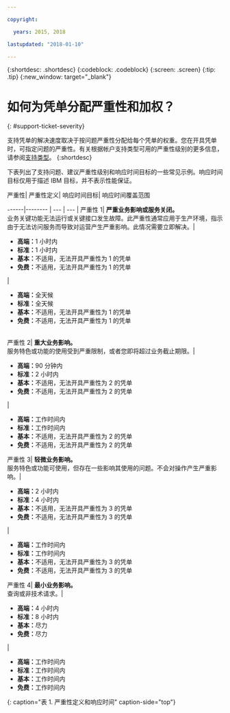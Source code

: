```yaml
---

copyright:

  years: 2015, 2018

lastupdated: "2018-01-10"

---
```


{:shortdesc: .shortdesc}
{:codeblock: .codeblock}
{:screen: .screen}
{:tip: .tip}
{:new_window: target="_blank"}


# 如何为凭单分配严重性和加权？
{: #support-ticket-severity}

支持凭单的解决速度取决于按问题严重性分配给每个凭单的权重。您在开具凭单时，可指定问题的严重性。有关根据帐户支持类型可用的严重性级别的更多信息，请参阅[支持类型](/docs/get-support/getstarttssup.html#typesofsupport)。
{:shortdesc}

下表列出了支持问题、建议严重性级别和响应时间目标的一些常见示例。响应时间目标仅用于描述 IBM 目标，并不表示性能保证。

严重性| 严重性定义| 响应时间目标| 响应时间覆盖范围

------|-------- | --- | --- |
严重性 1| <strong>严重业务影响或服务关闭。</strong><br> 业务关键功能无法运行或关键接口发生故障。此严重性通常应用于生产环境，指示由于无法访问服务而导致对运营产生严重影响。此情况需要立即解决。| <ul><li><strong>高端：</strong>1 小时内</li><li><strong>标准：</strong>1 小时内</li><li><strong>基本：</strong>不适用，无法开具严重性为 1 的凭单</li><li><strong>免费：</strong>不适用，无法开具严重性为 1 的凭单</li></ul> | <ul><li><strong>高端：</strong>全天候</li><li><strong>标准：</strong>全天候</li><li><strong>基本：</strong>不适用，无法开具严重性为 1 的凭单</li><li><strong>免费：</strong>不适用，无法开具严重性为 1 的凭单</li></ul> 			   
严重性 2| <strong>重大业务影响。</strong><br> 服务特色或功能的使用受到严重限制，或者您即将超过业务截止期限。| <ul><li><strong>高端：</strong>90 分钟内</li><li><strong>标准：</strong>2 小时内</li><li><strong>基本：</strong>不适用，无法开具严重性为 2 的凭单</li><li><strong>免费：</strong>不适用，无法开具严重性为 2 的凭单</li></ul> | <ul><li><strong>高端：</strong>工作时间内</li><li><strong>标准：</strong>工作时间内</li><li><strong>基本：</strong>不适用，无法开具严重性为 2 的凭单</li><li><strong>免费：</strong>不适用，无法开具严重性为 2 的凭单</li></ul>
严重性 3| <strong>轻微业务影响。</strong><br> 服务特色或功能可使用，但存在一些影响其使用的问题。不会对操作产生严重影响。| <ul><li><strong>高端：</strong>2 小时内</li><li><strong>标准：</strong>4 小时内</li><li><strong>基本：</strong>不适用，无法开具严重性为 3 的凭单</li><li><strong>免费：</strong>不适用，无法开具严重性为 3 的凭单</li></ul> | <ul><li><strong>高端：</strong>工作时间内</li><li><strong>标准：</strong>工作时间内</li><li><strong>基本：</strong>不适用，无法开具严重性为 3 的凭单</li><li><strong>免费：</strong>不适用，无法开具严重性为 3 的凭单</li></ul>
严重性 4| <strong>最小业务影响。</strong><br> 查询或非技术请求。| <ul><li><strong>高端：</strong>4 小时内</li><li><strong>标准：</strong>8 小时内</li><li><strong>基本：</strong>尽力</li><li><strong>免费：</strong>尽力</li></ul> | <ul><li><strong>高端：</strong>工作时间内</li><li><strong>标准：</strong>工作时间内</li><li><strong>基本：</strong>工作时间内</li><li><strong>免费：</strong>工作时间内</li></ul>
{: caption="表 1. 严重性定义和响应时间" caption-side="top"}
